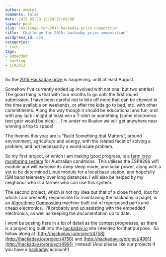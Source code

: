```yaml
---
author: admin1
comments: false
date: 2015-03-29 12:24:27+00:00
layout: post
slug: challenge-for-2015-hackaday-prize-competition
title: 'Challenge for 2015: hackaday prize competition'
wordpress_id: 655
categories:
- tech
tags:
- embedded
- hacking
- LCA2012
---
```


So the [2015 Hackaday prize](http://hackaday.io/prize) is happening, until at least August.

Somehow I've currently ended up involved with not one, but two entries!  The good thing is that with four months to go until the first round submission, I have been careful not to bite off more that can be chewed in the time available on weekends, or after the kids go to bed, etc. with other commitments. Along the way though it should be educational and fun, and with any luck I might at least win a T-shirt or something (some electronics test gear would be nice) ... I'm under no illusion we will get anywhere near winning a trip to space!

The themes this year are is "Build Something that Matters", around environment, agriculture and energy, with the related facet of solving a problem, and not necessarily a world-scale problem.

So my first project, of which I am making good progress, is a [farm crop monitoring system](http://hackaday.io/project/4758) for Australian conditions.  This utilises the ESP8266 wifi module and will exercise its deep sleep mode, and solar power, along with a yet to be determined Linux module for a local base station, and hopefully ISM band telemetry over long distances. I will also be helped by my neighbour who is a farmer who can use this system.

The second project, which is not my idea but that of a close friend, (but for which I am presently responsible for maintaining the hackaday.io page), is an [Algorithmic Composting](http://hackaday.io/project/4991) machine built out of repurposed parts and cheap electronics.  I'll probably end up assisting with the embedded electronics, as well as keeping the documentation up to date.

I wont be posting here in a lot of detail as the contest progresses, as there is a project log built into the [hackaday.io](http://hackaday.io) site intended for that purpose.  So follow along at [http://hackaday.io/project/4758](http://hackaday.io/project/4758) and [http://hackaday.io/project/4991](http://hackaday.io/project/4991)  instead! (And please like our projects if you have a [hackaday](http://hackaday.com) account!)



